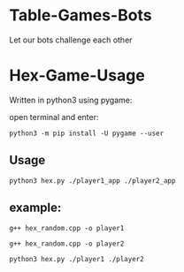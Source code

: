 # Table-Games-Bots
Let our bots challenge each other


# Hex-Game-Usage

Written in python3 using pygame:

open terminal and enter:
~~~
python3 -m pip install -U pygame --user
~~~
## Usage
~~~
python3 hex.py ./player1_app ./player2_app
~~~
## example:
~~~
g++ hex_random.cpp -o player1

g++ hex_random.cpp -o player2

python3 hex.py ./player1 ./player2
~~~
